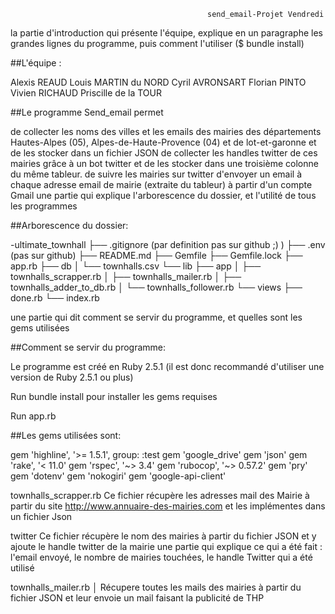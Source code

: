                                                send_email-Projet Vendredi

la partie d'introduction qui présente l'équipe, explique en un paragraphe les grandes lignes du programme, puis comment l'utiliser ($ bundle install)


##L'équipe :

Alexis REAUD
Louis MARTIN du NORD
Cyril AVRONSART
Florian PINTO
Vivien RICHAUD
Priscille de la TOUR



##Le programme Send_email permet

de collecter les noms des villes et les emails des mairies des départements Hautes-Alpes (05), Alpes-de-Haute-Provence (04) et de lot-et-garonne et de les stocker dans un fichier JSON
de collecter les handles twitter de ces mairies grâce à un bot twitter et de les stocker dans une troisième colonne du même tableur.
de suivre les mairies sur twitter
d'envoyer un email à chaque adresse email de mairie (extraite du tableur) à partir d'un compte Gmail
une partie qui explique l'arborescence du dossier, et l'utilité de tous les programmes

##Arborescence du dossier:

-ultimate_townhall 
├── .gitignore (par definition pas sur github ;) ) 
├── .env (pas sur github) ├── README.md 
├── Gemfile ├── Gemfile.lock 
├── app.rb ├── db │ └── townhalls.csv 
                    └── lib 
           ├── app │ ├── townhalls_scrapper.rb │ 
                     ├── townhalls_mailer.rb │ 
                     ├── townhalls_adder_to_db.rb │ 
                     └── townhalls_follower.rb 
           └── views ├── done.rb 
                     └── index.rb

une partie qui dit comment se servir du programme, et quelles sont les gems utilisées

##Comment se servir du programme:

Le programme est créé en Ruby 2.5.1 (il est donc recommandé d'utiliser une version de Ruby 2.5.1 ou plus)

Run bundle install pour installer les gems requises

Run app.rb

##Les gems utilisées sont:

gem 'highline', '>= 1.5.1', group: :test
gem 'google_drive'
gem 'json'
gem 'rake', '< 11.0'
gem 'rspec', '~> 3.4'
gem 'rubocop', '~> 0.57.2'
gem 'pry'
gem 'dotenv'
gem 'nokogiri'
gem 'google-api-client'

townhalls_scrapper.rb
Ce fichier récupère les adresses mail des Mairie à partir du site http://www.annuaire-des-mairies.com et les implémentes dans un fichier Json

twitter
Ce fichier récupère le nom des mairies à partir du fichier JSON et y ajoute le handle twitter de la mairie
une partie qui explique ce qui a été fait : l'email envoyé, le nombre de mairies touchées, le handle Twitter qui a été utilisé

townhalls_mailer.rb │
Récupere toutes les mails des mairies à partir du fichier JSON et leur envoie un mail faisant la publicité de THP
